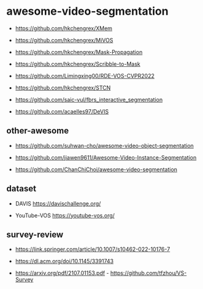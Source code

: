 # awesome-video-segmentation


- https://github.com/hkchengrex/XMem

- https://github.com/hkchengrex/MiVOS

- https://github.com/hkchengrex/Mask-Propagation

- https://github.com/hkchengrex/Scribble-to-Mask

- https://github.com/Limingxing00/RDE-VOS-CVPR2022

- https://github.com/hkchengrex/STCN

- https://github.com/saic-vul/fbrs_interactive_segmentation

- https://github.com/acaelles97/DeVIS


## other-awesome

- https://github.com/suhwan-cho/awesome-video-object-segmentation

- https://github.com/jiawen9611/Awesome-Video-Instance-Segmentation

- https://github.com/ChanChiChoi/awesome-video-segmentation


## dataset

- DAVIS https://davischallenge.org/

- YouTube-VOS https://youtube-vos.org/

## survey-review

- https://link.springer.com/article/10.1007/s10462-022-10176-7

- https://dl.acm.org/doi/10.1145/3391743

- https://arxiv.org/pdf/2107.01153.pdf - https://github.com/tfzhou/VS-Survey



